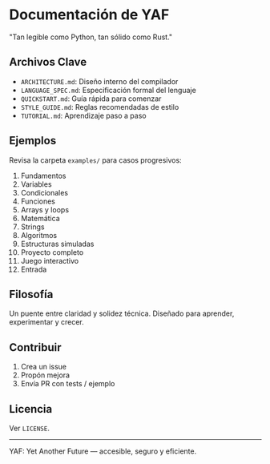 # Documentación de YAF

"Tan legible como Python, tan sólido como Rust."

## Archivos Clave
- `ARCHITECTURE.md`: Diseño interno del compilador
- `LANGUAGE_SPEC.md`: Especificación formal del lenguaje
- `QUICKSTART.md`: Guía rápida para comenzar
- `STYLE_GUIDE.md`: Reglas recomendadas de estilo
- `TUTORIAL.md`: Aprendizaje paso a paso

## Ejemplos
Revisa la carpeta `examples/` para casos progresivos:
1. Fundamentos
2. Variables
3. Condicionales
4. Funciones
5. Arrays y loops
6. Matemática
7. Strings
8. Algoritmos
9. Estructuras simuladas
10. Proyecto completo
11. Juego interactivo
12. Entrada

## Filosofía
Un puente entre claridad y solidez técnica. Diseñado para aprender, experimentar y crecer.

## Contribuir
1. Crea un issue
2. Propón mejora
3. Envía PR con tests / ejemplo

## Licencia
Ver `LICENSE`.

---
YAF: Yet Another Future — accesible, seguro y eficiente.

